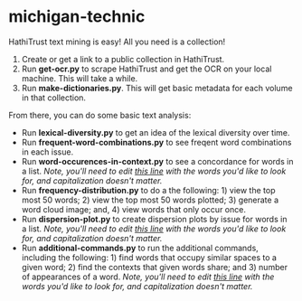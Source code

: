 # michigan-technic
HathiTrust text mining is easy! All you need is a collection! 

  1. Create or get a link to a public collection in HathiTrust.
  2. Run **get-ocr.py** to scrape HathiTrust and get the OCR on your local machine. This will take a while.
  3. Run **make-dictionaries.py**. This will get basic metadata for each volume in that collection.

From there, you can do some basic text analysis:

  * Run **lexical-diversity.py** to get an idea of the lexical diversity over time.
  * Run **frequent-word-combinations.py** to see freqent word combinations in each issue.
  * Run **word-occurences-in-context.py** to see a concordance for words in a list. *Note, you'll need to edit [this line](https://github.com/eckardm/michigan-technic/blob/master/word-occurences-in-context.py#L23) with the words you'd like to look for, and capitalization doesn't matter.*
  * Run **frequency-distribution.py** to do a the following: 1) view the top most 50 words; 2) view the top most 50 words plotted; 3) generate a word cloud image; and, 4) view words that only occur once.
  * Run **dispersion-plot.py** to create dispersion plots by issue for words in a list. *Note, you'll need to edit [this line](https://github.com/eckardm/michigan-technic/blob/master/dispersion-plot.py#L23) with the words you'd like to look for, and capitalization doesn't matter.*
  * Run **additional-commands.py** to run the additional commands, including the following: 1) find words that occupy similar spaces to a given word; 2) find the contexts that given words share; and 3) number of appearances of a word. *Note, you'll need to edit [this line](https://github.com/eckardm/michigan-technic/blob/master/additional-commands.py#L23) with the words you'd like to look for, and capitalization doesn't matter.*
